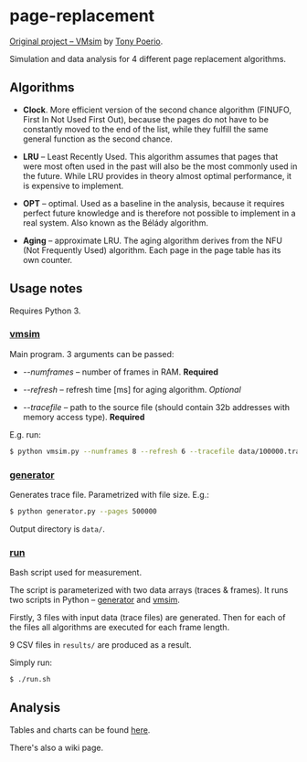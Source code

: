 # page-replacement

[Original project – VMsim](https://github.com/adpoe/Page-Replacement-Simulator) by [Tony Poerio](mailto:tony@tonypoer.io).
  
Simulation and data analysis for 4 different page replacement algorithms.  


## Algorithms

* **Clock**.
   More efficient version of the second chance algorithm (FINUFO, First In Not Used First Out), 
   because the pages do not have to be constantly moved to the end of the list, 
   while they fulfill the same general function as the second chance.
   
* **LRU** – Least Recently Used.
   This algorithm assumes that pages that were most often used in the past will also be 
   the most commonly used in the future. While LRU provides in theory almost optimal performance, 
   it is expensive to implement.
   
* **OPT** – optimal. 
   Used as a baseline in the analysis, because it requires perfect future knowledge and 
   is therefore not possible to implement in a real system.
   Also known as the Bélády algorithm.
   
* **Aging** – approximate LRU.
   The aging algorithm derives from the NFU (Not Frequently Used) algorithm. 
   Each page in the page table has its own counter.


## Usage notes

Requires Python 3.

### [vmsim](vmsim.py)

Main program. 3 arguments can be passed:

- _--numframes_ – number of frames in RAM. **Required**

- _--refresh_ – refresh time [ms] for aging algorithm. _Optional_

- _--tracefile_ – path to the source file (should contain 32b addresses with memory access type). **Required**
 
E.g. run:

```bash
$ python vmsim.py --numframes 8 --refresh 6 --tracefile data/100000.trace
```

 
### [generator](generator.py)

Generates trace file. Parametrized with file size. E.g.:

```bash
$ python generator.py --pages 500000
```

Output directory is `data/`.


### [run](run.sh)


Bash script used for measurement.

The script is parameterized with two data arrays (traces & frames). 
It runs two scripts in Python – [generator](generator.py) and [vmsim](vmsim.py).

Firstly, 3 files with input data (trace files) are generated.
Then for each of the files all algorithms are executed for each frame length.

9 CSV files in `results/` are produced as a result.

Simply run:

```bash
$ ./run.sh
```


## Analysis

Tables and charts can be found [here](excel/output_analysis.xlsx).

There's also a wiki page.